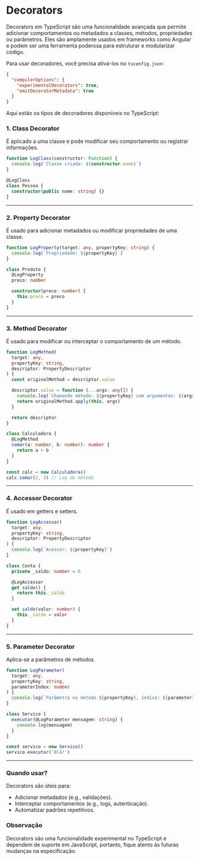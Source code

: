 # Decorators

Decorators em TypeScript são uma funcionalidade avançada que permite adicionar comportamentos ou metadados a classes, métodos, propriedades ou parâmetros. Eles são amplamente usados em frameworks como Angular e podem ser uma ferramenta poderosa para estruturar e modularizar código.

Para usar decoradores, você precisa ativá-los no `tsconfig.json`:

```json
{
  "compilerOptions": {
    "experimentalDecorators": true,
    "emitDecoratorMetadata": true
  }
}
```

Aqui estão os tipos de decoradores disponíveis no TypeScript:

### 1. **Class Decorator**

É aplicado a uma classe e pode modificar seu comportamento ou registrar informações.

```typescript
function LogClass(constructor: Function) {
  console.log(`Classe criada: ${constructor.name}`)
}

@LogClass
class Pessoa {
  constructor(public nome: string) {}
}
```

---

### 2. **Property Decorator**

É usado para adicionar metadados ou modificar propriedades de uma classe.

```typescript
function LogProperty(target: any, propertyKey: string) {
  console.log(`Propriedade: ${propertyKey}`)
}

class Produto {
  @LogProperty
  preco: number

  constructor(preco: number) {
    this.preco = preco
  }
}
```

---

### 3. **Method Decorator**

É usado para modificar ou interceptar o comportamento de um método.

```typescript
function LogMethod(
  target: any,
  propertyKey: string,
  descriptor: PropertyDescriptor
) {
  const originalMethod = descriptor.value

  descriptor.value = function (...args: any[]) {
    console.log(`Chamando método: ${propertyKey} com argumentos: ${args}`)
    return originalMethod.apply(this, args)
  }

  return descriptor
}

class Calculadora {
  @LogMethod
  somar(a: number, b: number): number {
    return a + b
  }
}

const calc = new Calculadora()
calc.somar(2, 3) // Log do método
```

---

### 4. **Accessor Decorator**

É usado em getters e setters.

```typescript
function LogAccessor(
  target: any,
  propertyKey: string,
  descriptor: PropertyDescriptor
) {
  console.log(`Acessor: ${propertyKey}`)
}

class Conta {
  private _saldo: number = 0

  @LogAccessor
  get saldo() {
    return this._saldo
  }

  set saldo(valor: number) {
    this._saldo = valor
  }
}
```

---

### 5. **Parameter Decorator**

Aplica-se a parâmetros de métodos.

```typescript
function LogParameter(
  target: any,
  propertyKey: string,
  parameterIndex: number
) {
  console.log(`Parâmetro no método ${propertyKey}, índice: ${parameterIndex}`)
}

class Servico {
  executar(@LogParameter mensagem: string) {
    console.log(mensagem)
  }
}

const servico = new Servico()
servico.executar('Olá!')
```

---

### Quando usar?

Decorators são úteis para:

- Adicionar metadados (e.g., validações).
- Interceptar comportamentos (e.g., logs, autenticação).
- Automatizar padrões repetitivos.

### Observação

Decorators são uma funcionalidade experimental no TypeScript e dependem de suporte em JavaScript, portanto, fique atento às futuras mudanças na especificação.
